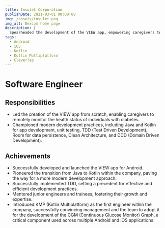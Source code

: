 ```yaml
---
title: Insulet Corporation
publishDate: 2021-03-01 00:00:00
img: /assets/insulet.png
img_alt: Dexcom home page
description: |
  Spearheaded the development of the VIEW app, empowering caregivers to monitor the health of individuals with diabetes.
tags:
  - Android
  - iOS
  - Kotlin
  - Kotlin Multiplatform
  - CleverTap
---
```


# Software Engineer

## Responsibilities
- Led the creation of the VIEW app from scratch, enabling caregivers to remotely monitor the health status of individuals with diabetes.
- Championed modern development practices, including Java and Kotlin for app development, unit testing, TDD (Test Driven Development), Room for data persistence, Clean Architecture, and DDD (Domain Driven Development).

## Achievements
- Successfully developed and launched the VIEW app for Android.
- Pioneered the transition from Java to Kotlin within the company, paving the way for a more modern development approach.
- Successfully implemented TDD, setting a precedent for effective and efficient development practices.
- Mentored junior engineers and trainees, fostering their growth and expertise.
- Introduced KMP (Kotlin Multiplatform) as the first engineer within the company, successfully convincing management and the team to adopt it for the development of the CGM (Continuous Glucose Monitor) Graph, a critical component used across multiple Android and iOS applications.
